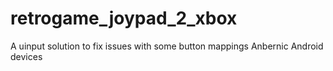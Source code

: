 # retrogame_joypad_2_xbox
A uinput solution to fix issues with some button mappings Anbernic Android devices
